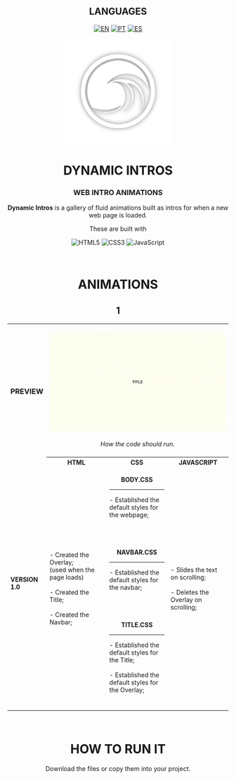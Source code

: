 <!-- LANGUAGES -->
<div align = "center">
  <h2>LANGUAGES</h2>
  
  [![EN](https://img.shields.io/badge/EN-white.svg)](https://github.com/HilFerr/DynamicIntros/blob/main/README.md) 
  [![PT](https://img.shields.io/badge/PT-white.svg)](https://github.com/HilFerr/DynamicIntros/blob/main/README-PT.md) 
  [![ES](https://img.shields.io/badge/ES-white.svg)](https://github.com/HilFerr/DynamicIntros/blob/main/README-ES.md)  
</div>

<!-- IMAGE -->
<div align = "center">
  <img src="img/logo.png" width="250px">
</div>

<!-- INTRO -->
<div align = "center">
  <h1>DYNAMIC INTROS</h1>
  <h3>WEB INTRO ANIMATIONS</h3>

  <strong>Dynamic Intros</strong> is a gallery of fluid animations built as intros for when a new web page is loaded.
  
  These are built with

  ![HTML5](https://img.shields.io/badge/html-white.svg?style=for-the-badge&logo=html5&logoColor=0d1117)
  ![CSS3](https://img.shields.io/badge/css-white.svg?style=for-the-badge&logo=css3&logoColor=0d1117)
  ![JavaScript](https://img.shields.io/badge/JavaScript-white?style=for-the-badge&logo=javascript&logoColor=0d1117)
</div>

<br>

<!-- LOGS -->
<div align = "center">
  <!-- VERSIONS -->
  <h1>ANIMATIONS</h1>

<table>
  <h2>1</h2>
  
  <tr>
    <td><div align = "left"><h3>PREVIEW</h3></div></td>
    <td colspan="4" style="text-align: center;"><br><div align = "center"><img src="img/demonstration1.gif"><br><br><i>How the code should run.<I><br><br></div></td>
  </tr>
      
  <tr>
    <td rowspan="2"><strong>VERSION 1.0</strong></td>
    <th style="text-align: center;"><strong>HTML</strong></th>
    <th style="text-align: center;"><strong>CSS</strong></th>
    <th style="text-align: center;"><strong>JAVASCRIPT</strong></th>
  </tr>
  
  <tr>
    <td width = "28.3%">
      <div style="vertical-align: top;">
        - Created the Overlay; <br>
          (used when the page loads) <br><br>
        - Created the Title; <br><br>
        - Created the Navbar;
      </div>
    </td>
    <td width = "28.3%">
      <br>
      <div align = "center"><strong>BODY.CSS</strong></div>
      <hr>
        - Established the default styles for the webpage; <br><br>
      <br><br>
      <br>
      <div align = "center"><strong>NAVBAR.CSS</strong></div>
      <hr>
        - Established the default styles for the navbar; <br><br>
      <br><br>
      <br>
      <div align = "center"><strong>TITLE.CSS</strong></div>
      <hr>
        - Established the default styles for the Title; <br><br>
        - Established the default styles for the Overlay;
      <br><br>
      <br>
    <td width = "28.3%">
      - Slides the text on scrolling; <br><br>
      - Deletes the Overlay on scrolling;
    </td>
  </tr>
</table>
</div>

<br>
<div align = "center">
  <h1>HOW TO RUN IT</h1>

  Download the files or copy them into your project.
</div>
